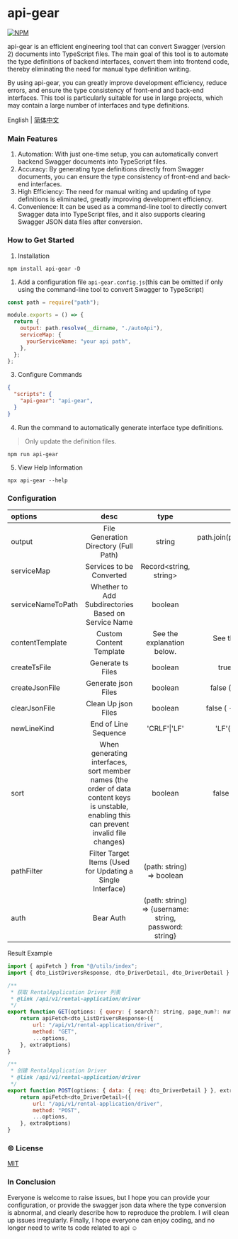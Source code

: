# api-gear

[![NPM][npm-version-image]][npm-version-url]

api-gear is an efficient engineering tool that can convert Swagger (version 2) documents into TypeScript files. The main goal of this tool is to automate the type definitions of backend interfaces, convert them into frontend code, thereby eliminating the need for manual type definition writing.

By using api-gear, you can greatly improve development efficiency, reduce errors, and ensure the type consistency of front-end and back-end interfaces. This tool is particularly suitable for use in large projects, which may contain a large number of interfaces and type definitions.

English | [简体中文](./README.zh-CN.md)

### Main Features

1. Automation: With just one-time setup, you can automatically convert backend Swagger documents into TypeScript files.
2. Accuracy: By generating type definitions directly from Swagger documents, you can ensure the type consistency of front-end and back-end interfaces.
3. High Efficiency: The need for manual writing and updating of type definitions is eliminated, greatly improving development efficiency.
4. Convenience: It can be used as a command-line tool to directly convert Swagger data into TypeScript files, and it also supports clearing Swagger JSON data files after conversion.

### How to Get Started

1. Installation

```shell
npm install api-gear -D
```

1. Add a configuration file `api-gear.config.js`(this can be omitted if only using the command-line tool to convert Swagger to TypeScript)

```javascript
const path = require("path");

module.exports = () => {
  return {
    output: path.resolve(__dirname, "./autoApi"),
    serviceMap: {
      yourServiceName: "your api path",
    },
  };
};
```

3. Configure Commands

```json
{
  "scripts": {
    "api-gear": "api-gear",
  }
}
```

4. Run the command to automatically generate interface type definitions.

> Only update the definition files.

```shell
npm run api-gear
```

5. View Help Information
```shell
npx api-gear --help
```


### Configuration

| options             |                                                                    desc                                                                    |                                               type                                                |                                default |
| :------------------ | :----------------------------------------------------------------------------------------------------------------------------------------: | :-----------------------------------------------------------------------------------------------: | -------------------------------------: |
| output              |                                                   File Generation Directory (Full Path)                                                    |                                              string                                               | path.join(process.cwd(), "./api-gear") |
| serviceMap          |                                                          Services to be Converted                                                          |                                      Record<string, string>                                       |                                   null |
| serviceNameToPath   |                                            Whether to Add Subdirectories Based on Service Name                                             |                                              boolean                                              |                                  false |
| contentTemplate     |                                                          Custom Content Template                                                           |                                    See the explanation below.                                     |             See the explanation below. |
| createTsFile        |                                                             Generate ts Files                                                              |                                              boolean                                              |                    true ( --ts=false ) |
| createJsonFile      |                                                            Generate json Files                                                             |                                              boolean                                              |                  false ( --json=true ) |
| clearJsonFile       |                                                            Clean Up json Files                                                             |                                              boolean                                              |                 false ( --type=clear ) |
| newLineKind         |                                                            End of Line Sequence                                                            |                                           'CRLF'\|'LF'                                            |                     'LF'( --nlk=CRLF ) |
| sort                | When generating interfaces, sort member names (the order of data content keys is unstable, enabling this can prevent invalid file changes) |                                              boolean                                              |                   false (--sort=true ) |
| pathFilter          |                                         Filter Target Items (Used for Updating a Single Interface)                                         |                                     (path: string) => boolean                                     |                             () => true |
| auth                |                                                                 Bear Auth                                                                  |                      (path: string) => {username: string, password: string}                       |                              undefined |

Result Example
```javascript
import { apiFetch } from "@/utils/index";
import { dto_ListDriversResponse, dto_DriverDetail, dto_DriverDetail } from "../../types";

/**
 * 获取 RentalApplication Driver 列表
 * @link /api/v1/rental-application/driver
 */
export function GET(options: { query: { search?: string, page_num?: number, page_size?: number, filter?: string } }, extraOptions: any) {
    return apiFetch<dto_ListDriversResponse>({
        url: "/api/v1/rental-application/driver",
        method: "GET",
        ...options,
    }, extraOptions)
}

/**
 * 创建 RentalApplication Driver
 * @link /api/v1/rental-application/driver
 */
export function POST(options: { data: { req: dto_DriverDetail } }, extraOptions: any) {
    return apiFetch<dto_DriverDetail>({
        url: "/api/v1/rental-application/driver",
        method: "POST",
        ...options,
    }, extraOptions)
}

```

### :copyright: License

[MIT](http://opensource.org/licenses/MIT)

### In Conclusion

Everyone is welcome to raise issues, but I hope you can provide your configuration, or provide the swagger json data where the type conversion is abnormal, and clearly describe how to reproduce the problem. I will clean up issues irregularly. Finally, I hope everyone can enjoy coding, and no longer need to write ts code related to api ☺

[npm-version-image]: https://img.shields.io/npm/v/api-gear.svg?style=flat-square
[npm-version-url]: https://www.npmjs.com/package/api-gear